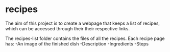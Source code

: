 # recipes

The aim of this project is to create a webpage that keeps a list of recipes, which can be accessed through their their respective links.

The recipes-list folder contains the files of all the recipes. Each recipe page has:
    -An image of the finished dish
    -Description
    -Ingredients
    -Steps